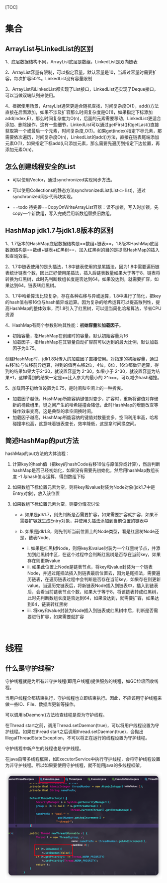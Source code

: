 [TOC]

# 集合
## ArrayList与LinkedList的区别

1、底层数据结构不同，ArrayList底层是数组，LinkedList是双向链表

2、ArrayList容量有限制，可以指定容量，默认容量是10，当超过容量时需要扩容，每次扩容50%。LinkedList没有容量限制

3、ArrayList和LinkedList都实现了List接口，LinkedList还实现了Deque接口，可以当做双端队列来使用。

4、根据使用场景，ArrayList通常更适合随机查找，时间复杂度O(1)，add()方法直接在后面添加，如果不涉及扩容那么时间复杂度是O(1)，如果指定下标添加add(index,E)，那么时间复杂度为O(n)，后面的元素需要移动，LinkedList更适合添加、删除操作。这有一些细节，LinkedList可以通过getFirst()和getLast()直接获取第一个或最后一个元素，时间复杂度,O(1)。如果get(index)指定下标元素，那需要依次遍历，时间复杂度O(n)，LinkedList的add()方法，直接在链表尾端添加元素O(1)，如果指定下标add(i,E)添加元素，那么需要先遍历到指定下边位置，再添加元素O(n)。



## 怎么创建线程安全的List

- 可以使用Vector，通过synchronized实现同步方法。

- 可以使用Collections的静态方法synchronizedList(List<> list)，通过synchronized同步代码块实现。

- ==todo 待完善==CopyOnWriteArrayList容器：读不加锁，写入时加锁，先copy一个新数组，写入完成后用新数组替换旧数组。



## HashMap jdk1.7与jdk1.8版本的区别

1、1.7版本的HashMap底层数据结构是==数组+链表==，1.8版本HashMap底层数据结构是==数组+链表+红黑树==，加入红黑树的目的是提高HashMap的插入和查询效率。

2、1.7中链表使用的是头插法，1.8中链表使用的是尾插法，因为1.8中需要遍历链表统计链表个数，因此正好使用尾插法，插入后链表数量如果大于等于8，链表将转换为红黑树，此时先判断数组长度是否达到64，如果没达到，就需要扩容，如果达到64，链表转红黑树。

3、1.7中哈希算法比较复杂，存在各种右移与异或运算，1.8中进行了简化，把key的hash值右移16位与hash值异或运算。因为复杂的哈希运算可以提高散列性，提高HashMap的整体效率，而1.8引入了红黑树，可以适当简化哈希算法，节省CPU资源

4、HashMap有两个参数影响其性能：**初始容量**和**加载因子**。

- 初始容量，指HashMap在创建时的容量，默认初始容量为16
- 加载因子，指HashMap在其容量自动扩容前可以达到的最大比例，默认加载因子为0.75。

创建HashMap时，jdk1.8对传入的加载因子直接使用。对指定的初始容量，通过右移1位与位移前异运算，得到的值再右移2位，4位，8位，16位都做异运算，得到的结果如果大于2^30，就设置容量为 2^30，如果小于 2^30，就设置容量为结果+1，这样得到的结果一定是==比入参大的最小的 2^n==，可以减少hash碰撞。

5、加载因子初始值设置为0.75，是时间和空间上的一种折衷。

- 加载因子越低，HashMap所能容纳键值对变少，扩容时，重新将键值对存储新的桶数组里，键之间产生的哈希碰撞会降低，此时HashMap的增删改查等操作效率变高，这是典型的拿空间换时间。
- 加载因子越高，HashMap所能容纳的键值对数量变多，空间利用率高，哈希碰撞率也高，这意味着链表变长，效率降低，这是拿时间换空间。

## 简述HashMap的put方法

hashMap的put方法的大体流程：

1. 计算key的hash值（把key的hashCode右移16位与原值异或计算），然后判断hashMap是否已经初始化，如果没有需要先初始化，然后用hashMap数组长度 -1 与hash值与运算，得到数组下标

2. 如果数组下标位置元素为空，则将key和value封装为Node对象(jdk1.7中是Entry对象)，放入该位置

3. 如果数组下标位置元素为空，则要分情况讨论

   - a. 如果是jdk1.7，则先判断是否需要扩容，如果需要扩容就扩容，如果不需要扩容就生成Entry对象，并使用头插法添加到当前位置的链表中

   - b. 如果是jdk1.8，则先判断当前位置上的Node类型，看是红黑树Node还是，链表Node、
     - i. 如果是红黑树Node，则将key和value封装为一个红黑树节点，并添加到红黑树中区，在这个过程中会判断红黑树是否存在当前key，如果存在则更新value
     - ii. 如果此位置上Node是链表节点，将key和value封装为一个链表Node，并通过尾插法插入到链表最后位置去，因为是尾插法，需要遍历链表，在遍历链表过程中会判断是否存在当前key，如果存在则更新value。当遍历完链表后，将新链表Node插入到链表中，插入到链表后，会看当前链表节点个数，如果大于等于8，将该链表转成红黑树，此时先判断数组长度是否达到64，如果没达到，就需要扩容，如果达到64，链表转红黑树
     - iii. 将key和value封装为Node插入到链表或红黑树中后，判断是否需要进行扩容，如果需要就扩容

​			





# 线程




## 什么是守护线程?

守护线程就是为所有非守护线程(即用户线程)提供服务的线程，如GC垃圾回收线程。

当用户线程全都结束执行，守护线程也立即结束执行。因此，不应该用守护线程来做一些IO、File、数据库更新等操作。

可以调用isDaemon()方法检查线程是否为守护线程。

在Thread start之前，调用Thread.setDaemon(true)，可以将用户线程设置为守护线程。如果在thread start之后调用thread.setDaemon(true)，会抛出IllegalThreadStateException，不可以将正在运行的线程设置为守护线程。

守护线程中新产生的线程也是守护线程。

在java自带多线程框架，如ExecutorService中执行守护线程，会将守护线程设置为非守护线程。所以如果要使用守护线程，就不能用java的多线程框架。

![img](https://github.com/lission/markdownPics/blob/main/java/%E5%AE%88%E6%8A%A4%E7%BA%BF%E7%A8%8B.png?raw=true)